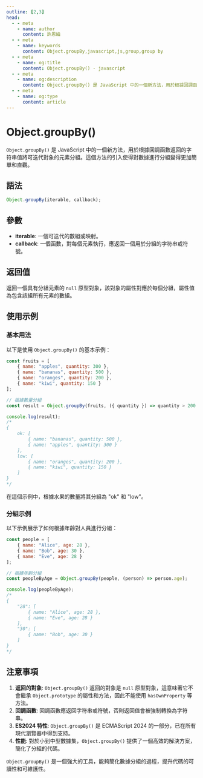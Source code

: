```yaml
---
outline: [2,3]
head:
  - - meta
    - name: author
      content: 許恩綸
  - - meta
    - name: keywords
      content: Object.groupBy,javascript,js,group,group by
  - - meta
    - name: og:title
      content: Object.groupBy() - javascript
  - - meta
    - name: og:description
      content: Object.groupBy() 是 JavaScript 中的一個新方法，用於根據回調函數返回的字符串值將可迭代對象的元素分組。這個方法的引入使得對數據進行分組變得更加簡單和直觀。
  - - meta
    - name: og:type
      content: article
---
```


# Object.groupBy()

`Object.groupBy()` 是 JavaScript 中的一個新方法，用於根據回調函數返回的字符串值將可迭代對象的元素分組。這個方法的引入使得對數據進行分組變得更加簡單和直觀。

## 語法

```jsx
Object.groupBy(iterable, callback);
```

## 參數

- **iterable**: 一個可迭代的數組或映射。
- **callback**: 一個函數，對每個元素執行，應返回一個用於分組的字符串或符號。

## 返回值

返回一個具有分組元素的 `null` 原型對象，該對象的屬性對應於每個分組，屬性值為包含該組所有元素的數組。

## 使用示例

### 基本用法

以下是使用 `Object.groupBy()` 的基本示例：

```jsx
const fruits = [
    { name: "apples", quantity: 300 },
    { name: "bananas", quantity: 500 },
    { name: "oranges", quantity: 200 },
    { name: "kiwi", quantity: 150 }
];

// 根據數量分組
const result = Object.groupBy(fruits, ({ quantity }) => quantity > 200 ? "ok" : "low");

console.log(result);
/*
{
    ok: [
        { name: "bananas", quantity: 500 },
        { name: "apples", quantity: 300 }
    ],
    low: [
        { name: "oranges", quantity: 200 },
        { name: "kiwi", quantity: 150 }
    ]
}
*/
```

在這個示例中，根據水果的數量將其分組為 "ok" 和 "low"。

### 分組示例

以下示例展示了如何根據年齡對人員進行分組：

```jsx
const people = [
    { name: "Alice", age: 28 },
    { name: "Bob", age: 30 },
    { name: "Eve", age: 28 }
];

// 根據年齡分組
const peopleByAge = Object.groupBy(people, (person) => person.age);

console.log(peopleByAge);
/*
{
    "28": [
        { name: "Alice", age: 28 },
        { name: "Eve", age: 28 }
    ],
    "30": [
        { name: "Bob", age: 30 }
    ]
}
*/
```

## 注意事項

1. **返回的對象**: `Object.groupBy()` 返回的對象是 `null` 原型對象，這意味著它不會繼承 `Object.prototype` 的屬性和方法，因此不能使用 `hasOwnProperty` 等方法。
2. **回調函數**: 回調函數應返回字符串或符號，否則返回值會被強制轉換為字符串。
3. **ES2024 特性**: `Object.groupBy()` 是 ECMAScript 2024 的一部分，已在所有現代瀏覽器中得到支持。
4. **性能**: 對於小到中型數據集，`Object.groupBy()` 提供了一個高效的解決方案，簡化了分組的代碼。

`Object.groupBy()` 是一個強大的工具，能夠簡化數據分組的過程，提升代碼的可讀性和可維護性。
